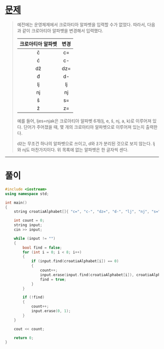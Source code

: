 # [문제](https://www.acmicpc.net/problem/2941 "#2941번")
  
> 예전에는 운영체제에서 크로아티아 알파벳을 입력할 수가 없었다. 따라서, 다음과 같이 크로아티아 알파벳을 변경해서 입력했다.
>
> |크로아티아 알파벳|변경|
> |:---:|:---:|
> |č|c=|
> |ć|c-|
> |dž|dz=|
> |đ|d-|
> |lj|lj|
> |nj|nj|
> |š|s=|
> |ž|z=|
> 
> 예를 들어, ljes=njak은 크로아티아 알파벳 6개(lj, e, š, nj, a, k)로 이루어져 있다. 단어가 주어졌을 때, 몇 개의 크로아티아 알파벳으로 이루어져 있는지 출력한다.
>
> dž는 무조건 하나의 알파벳으로 쓰이고, d와 ž가 분리된 것으로 보지 않는다. lj와 nj도 마찬가지이다. 위 목록에 없는 알파벳은 한 글자씩 센다.
<hr/>

# 풀이

```cpp
#include <iostream>
using namespace std;

int main() 
{
    string croatiaAlphabet[]{ "c=", "c-", "dz=", "d-", "lj", "nj", "s=", "z=" };

    int count = 0;
    string input;
    cin >> input;

    while (input != "")
    {
        bool find = false;
        for (int i = 0; i < 8; i++)
        {
            if (input.find(croatiaAlphabet[i]) == 0)
            {
                count++;
                input.erase(input.find(croatiaAlphabet[i]), croatiaAlphabet[i].length());
                find = true;
            }
        }

        if (!find)
        {
            count++;
            input.erase(0, 1);
        }
    }

    cout << count;

    return 0;
}
```

